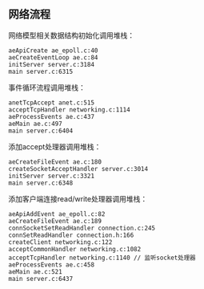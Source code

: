 ## 网络流程

网络模型相关数据结构初始化调用堆栈：
~~~stack
aeApiCreate ae_epoll.c:40
aeCreateEventLoop ae.c:84
initServer server.c:3184
main server.c:6315
~~~

事件循环流程调用堆栈：
~~~stack
anetTcpAccept anet.c:515
acceptTcpHandler networking.c:1114
aeProcessEvents ae.c:437
aeMain ae.c:497
main server.c:6404
~~~


添加accept处理器调用堆栈：
~~~stack
aeCreateFileEvent ae.c:180
createSocketAcceptHandler server.c:3014
initServer server.c:3321
main server.c:6348
~~~


添加客户端连接read/write处理器调用堆栈：
~~~stack
aeApiAddEvent ae_epoll.c:82
aeCreateFileEvent ae.c:189
connSocketSetReadHandler connection.c:245
connSetReadHandler connection.h:166
createClient networking.c:122
acceptCommonHandler networking.c:1082
acceptTcpHandler networking.c:1140 // 监听socket处理器
aeProcessEvents ae.c:458
aeMain ae.c:521
main server.c:6437
~~~
